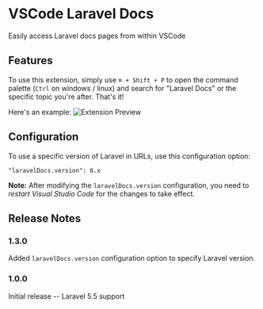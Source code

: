 # VSCode Laravel Docs

Easily access Laravel docs pages from within VSCode

## Features

To use this extension, simply use `⌘ + Shift + P` to open the command palette (`Ctrl` on windows / linux) and search for "Laravel Docs" or the specific topic you're after. That's it!

Here's an example:
![Extension Preview](img/preview.gif)

## Configuration

To use a specific version of Laravel in URLs, use this configuration option:

```
"laravelDocs.version": 6.x
```

**Note:** After modifying the `laravelDocs.version` configuration, you need to *restart Visual Studio Code* for the changes to take effect.

## Release Notes

### 1.3.0

Added `laravelDocs.version` configuration option to specify Laravel version.

### 1.0.0

Initial release -- Laravel 5.5 support
